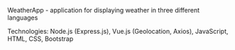 WeatherApp - application for displaying weather in three different languages

Technologies: Node.js (Express.js), Vue.js (Geolocation, Axios), JavaScript, HTML, CSS, Bootstrap
